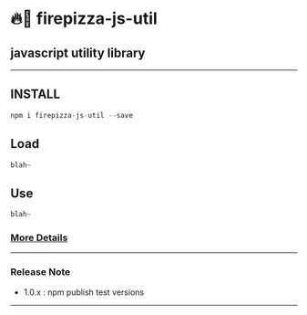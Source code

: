 # 🔥🍕 firepizza-js-util
## javascript utility library
---
## INSTALL 
```javascript
npm i firepizza-js-util --save
```

## Load
```javascript
blah~
```

## Use
```javascript
blah~
```

### [More Details](https://github.com/hooni24/firepizza-js-util/wiki)
---
### Release Note
- 1.0.x : npm publish test versions
---